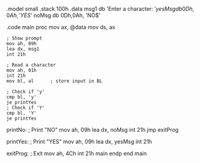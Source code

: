.model small
.stack 100h
.data
    msg1 db 'Enter a character: $'
    yesMsg db 0Dh,0Ah, 'YES$'
    noMsg  db 0Dh,0Ah, 'NO$'

.code
main proc
    mov ax, @data
    mov ds, ax

    ; Show prompt
    mov ah, 09h
    lea dx, msg1
    int 21h

    ; Read a character
    mov ah, 01h
    int 21h
    mov bl, al      ; store input in BL

    ; Check if 'y'
    cmp bl, 'y'
    je printYes
    ; Check if 'Y'
    cmp bl, 'Y'
    je printYes

printNo:
    ; Print "NO"
    mov ah, 09h
    lea dx, noMsg
    int 21h
    jmp exitProg

printYes:
    ; Print "YES"
    mov ah, 09h
    lea dx, yesMsg
    int 21h

exitProg:
    ; Exit
    mov ah, 4Ch
    int 21h
main endp
end main
